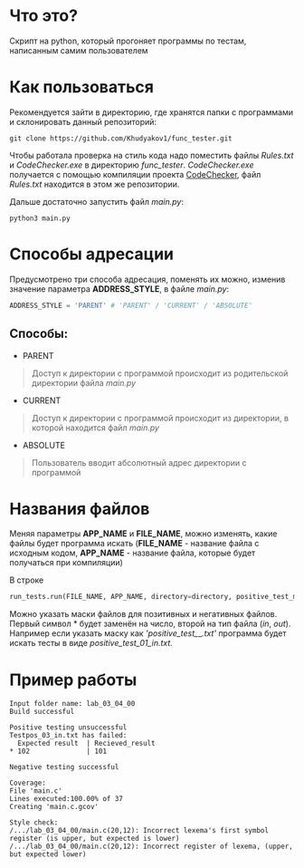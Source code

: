 # Что это?
Скрипт на python, который прогоняет программы по тестам, написанным самим пользователем
# Как пользоваться
Рекомендуется зайти в директорию, где хранятся папки с программами и склонировать данный репозиторий:
```
git clone https://github.com/Khudyakov1/func_tester.git
```
Чтобы работала проверка на стиль кода надо поместить файлы *Rules.txt* и *CodeChecker.exe* в директорию *func_tester*. *CodeChecker.exe* получается с помощью компиляции проекта [CodeChecker](https://git.iu7.bmstu.ru/IU7-Projects/CodeChecker), файл *Rules.txt* находится в этом же репозитории.

Дальше достаточно запустить файл *main.py*:
```
python3 main.py
```
# Способы адресации
Предусмотрено три способа адресация, поменять их можно, изменив значение параметра **ADDRESS_STYLE**, в файле *main.py*:
```python
ADDRESS_STYLE = 'PARENT' # 'PARENT' / 'CURRENT' / 'ABSOLUTE'
```
## Способы:
- PARENT
>Доступ к директории с программой происходит из родительской директории файла *main.py*
- CURRENT
>Доступ к директории с программой происходит из директории, в которой находится файл *main.py*
- ABSOLUTE
>Пользователь вводит абсолютный адрес директории с программой
# Названия файлов
Меняя параметры **APP_NAME** и **FILE_NAME**, можно изменять, какие файлы будет программа искать (**FILE_NAME** - название файла с исходным кодом, **APP_NAME** - название файла, которые будет получаться при компиляции)

В строке
```python
run_tests.run(FILE_NAME, APP_NAME, directory=directory, positive_test_mask='pos_*_*.txt')
```
Можно указать маски файлов для позитивных и негативных файлов. Первый символ * будет заменён на число, второй на тип файла (*in*, *out*).
Например если указать маску как *'positive_test_*_*.txt'* программа будет искать тесты в виде *positive_test_01_in.txt*.

# Пример работы
```
Input folder name: lab_03_04_00
Build successful

Positive testing unsuccessful
Testpos_03_in.txt has failed:
  Expected result  | Recieved_result 
* 102              | 101             

Negative testing successful

Coverage:
File 'main.c'
Lines executed:100.00% of 37
Creating 'main.c.gcov'

Style check:
/.../lab_03_04_00/main.c(20,12): Incorrect lexema's first symbol register (is upper, but expected is lower)
/.../lab_03_04_00/main.c(20,12): Incorrect register of lexema, (upper, but expected lower)
``` 